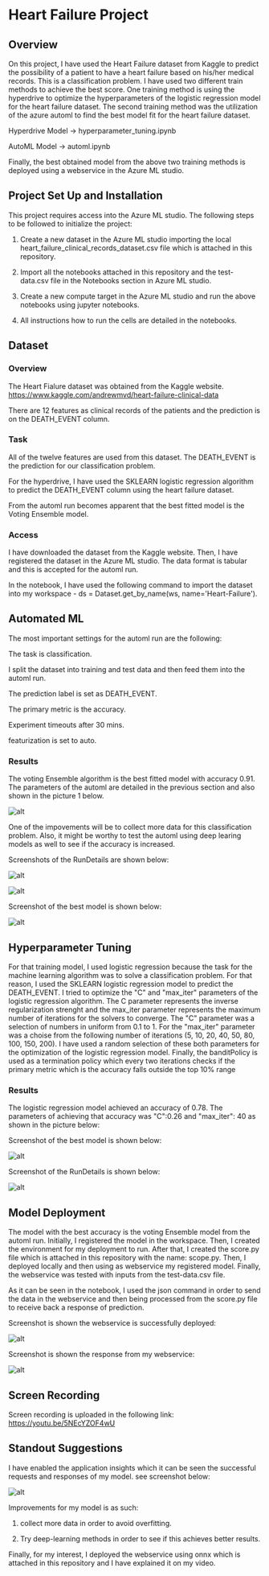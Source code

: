 # Heart Failure Project

## Overview
On this project, I have used the Heart Failure dataset from Kaggle to predict the possibility of a patient to have a heart failure based on his/her medical records. This is a classification problem. I have used two different train methods to achieve the best score. One training method is using the hyperdrive to optimize the hyperparameters of the logistic regression model for the heart failure dataset. The second training method was the utilization of the azure automl to find the best model fit for the heart failure dataset.</p>
Hyperdrive Model -> hyperparameter_tuning.ipynb </p>
AutoML Model -> automl.ipynb </p>
Finally, the best obtained model from the above two training methods is deployed using a webservice in the Azure ML studio.

## Project Set Up and Installation
This project requires access into the Azure ML studio. The following steps to be followed to initialize the project:</p>
1. Create a new dataset in the Azure ML studio importing the local heart_failure_clinical_records_dataset.csv file which is attached in this repository.</p>
2. Import all the notebooks attached in this repository and the test-data.csv file in the Notebooks section in Azure ML studio.</p>
3. Create a new compute target in the Azure ML studio and run the above notebooks using jupyter notebooks.</p>
4. All instructions how to run the cells are detailed in the notebooks.

## Dataset

### Overview
The Heart Fialure dataset was obtained from the Kaggle website. https://www.kaggle.com/andrewmvd/heart-failure-clinical-data </p>
There are 12 features as clinical records of the patients and the prediction is on the DEATH_EVENT column.
### Task
All of the twelve features are used from this dataset. The DEATH_EVENT is the prediction for our classification problem.</p>
For the hyperdrive, I have used the SKLEARN logistic regression algorithm to predict the DEATH_EVENT column using the heart failure dataset.</p>
From the automl run becomes apparent that the best fitted model is the Voting Ensemble model. 

### Access
I have downloaded the dataset from the Kaggle website. Then, I have registered the dataset in the Azure ML studio. The data format is tabular and this is accepted for the automl run.</p>
In the notebook, I have used the following command to import the dataset into my workspace - ds = Dataset.get_by_name(ws, name='Heart-Failure').

## Automated ML
The most important settings for the automl run are the following:</p>
The task is classification.</p>
I split the dataset into training and test data and then feed them into the automl run.</p>
The prediction label is set as DEATH_EVENT.</p>
The primary metric is the accuracy.</p>
Experiment timeouts after 30 mins.</p>
featurization is set to auto.

### Results
The voting Ensemble algorithm is the best fitted model with accuracy 0.91. The parameters of the automl are detailed in the previous section and also shown in the picture 1 below.</p>
![alt](https://github.com/thanasisvax/Heart-Failure-Project/blob/master/starter_file/Automl%20settings.PNG)</p>

One of the impovements will be to collect more data for this classification problem. Also, it might be worthy to test the automl using deep learing models as well to see if the accuracy is increased. 

Screenshots of the RunDetails are shown below:</p>
![alt](https://github.com/thanasisvax/Heart-Failure-Project/blob/master/starter_file/RunDetails_AutoML.PNG)</p>
![alt](https://github.com/thanasisvax/Heart-Failure-Project/blob/master/starter_file/RunDetails_AutoML_2.PNG)</p>

Screenshot of the best model is shown below:</p>
![alt](https://github.com/thanasisvax/Heart-Failure-Project/blob/master/starter_file/Best%20Model_Automl.PNG)</p>

## Hyperparameter Tuning
For that training model, I used logistic regression because the task for the machine learning algorithm was to solve a classification problem. For that reason, I used the SKLEARN logistic regression model to predict the DEATH_EVENT. I tried to optimize the "C" and "max_iter" parameters of the logistic regression algorithm. The C parameter represents the inverse regularization strenght and the max_iter parameter represents the maximum number of iterations for the solvers to converge. The "C" parameter was a selection of numbers in uniform from 0.1 to 1. For the "max_iter" parameter was a choise from the following number of iterations (5, 10,  20,  40, 50, 80, 100, 150, 200). I have used a random selection of these both parameters for the optimization of the logistic regression model. Finally, the banditPolicy is used as a termination policy which every two iterations checks if the primary metric which is the accuracy falls outside the top 10% range

### Results
The logistic regression model achieved an accuracy of 0.78. The parameters of achieving that accuracy was "C":0.26 and "max_iter": 40 as shown in the picture below:</p>
Screenshot of the best model is shown below:</p>
![alt](https://github.com/thanasisvax/Heart-Failure-Project/blob/master/starter_file/Best%20model%20Hyperdrive.PNG)</p>

Screenshot of the RunDetails is shown below:</p>
![alt](https://github.com/thanasisvax/Heart-Failure-Project/blob/master/starter_file/Hyperdrive_RunDetails.PNG)</p>

## Model Deployment
The model with the best accuracy is the voting Ensemble model from the automl run. Initially, I registered the model in the workspace. Then, I created the environment for my deployment to run. After that, I created the score.py file which is attached in this repository with the name: scope.py. Then, I deployed locally and then using as webservice my registered model. Finally, the webservice was tested with inputs from the test-data.csv file.</p>
As it can be seen in the notebook, I used the json command in order to send the data in the webservice and then being processed from the score.py file to receive back a response of prediction. </p>

Screenshot is shown the webservice is successfully deployed:</p>
![alt](https://github.com/thanasisvax/Heart-Failure-Project/blob/master/starter_file/Webservice-success.PNG)</p>

Screenshot is shown the response from my webservice:</p>
![alt](https://github.com/thanasisvax/Heart-Failure-Project/blob/master/starter_file/Webservice%20Outcome.PNG)</p>

## Screen Recording
Screen recording is uploaded in the following link: https://youtu.be/5NEcYZOF4wU

## Standout Suggestions
I have enabled the application insights which it can be seen the successful requests and responses of my model. see screenshot below:</p>
![alt](https://github.com/thanasisvax/Heart-Failure-Project/blob/master/starter_file/Applications%20Insights.PNG)</p>

Improvements for my model is as such:</p>
1. collect more data in order to avoid overfitting.</p>
2. Try deep-learning methods in order to see if this achieves better results.

Finally, for my interest, I deployed the webservice using onnx which is attached in this repository and I have explained it on my video.
